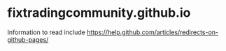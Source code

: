 # fixtradingcommunity.github.io

Information to read include
https://help.github.com/articles/redirects-on-github-pages/
